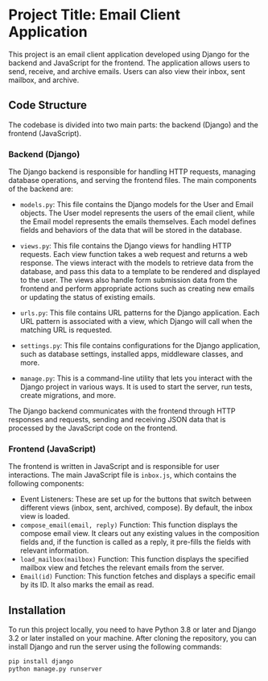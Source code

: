 # Project Title: Email Client Application

This project is an email client application developed using Django for the backend and JavaScript for the frontend. The application allows users to send, receive, and archive emails. Users can also view their inbox, sent mailbox, and archive.

## Code Structure

The codebase is divided into two main parts: the backend (Django) and the frontend (JavaScript).

### Backend (Django)

The Django backend is responsible for handling HTTP requests, managing database operations, and serving the frontend files. The main components of the backend are:

- `models.py`: This file contains the Django models for the User and Email objects. The User model represents the users of the email client, while the Email model represents the emails themselves. Each model defines fields and behaviors of the data that will be stored in the database.

- `views.py`: This file contains the Django views for handling HTTP requests. Each view function takes a web request and returns a web response. The views interact with the models to retrieve data from the database, and pass this data to a template to be rendered and displayed to the user. The views also handle form submission data from the frontend and perform appropriate actions such as creating new emails or updating the status of existing emails.

- `urls.py`: This file contains URL patterns for the Django application. Each URL pattern is associated with a view, which Django will call when the matching URL is requested.

- `settings.py`: This file contains configurations for the Django application, such as database settings, installed apps, middleware classes, and more.

- `manage.py`: This is a command-line utility that lets you interact with the Django project in various ways. It is used to start the server, run tests, create migrations, and more.

The Django backend communicates with the frontend through HTTP responses and requests, sending and receiving JSON data that is processed by the JavaScript code on the frontend.

### Frontend (JavaScript)

The frontend is written in JavaScript and is responsible for user interactions. The main JavaScript file is `inbox.js`, which contains the following components:

- Event Listeners: These are set up for the buttons that switch between different views (inbox, sent, archived, compose). By default, the inbox view is loaded.
- `compose_email(email, reply)` Function: This function displays the compose email view. It clears out any existing values in the composition fields and, if the function is called as a reply, it pre-fills the fields with relevant information.
- `load_mailbox(mailbox)` Function: This function displays the specified mailbox view and fetches the relevant emails from the server.
- `Email(id)` Function: This function fetches and displays a specific email by its ID. It also marks the email as read.

## Installation

To run this project locally, you need to have Python 3.8 or later and Django 3.2 or later installed on your machine. After cloning the repository, you can install Django and run the server using the following commands:

```bash
pip install django
python manage.py runserver